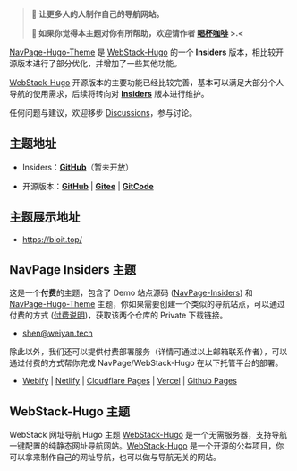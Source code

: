 > **📢 让更多人的人制作自己的导航网站。**
> <br/>
> 
> **🌹  如果你觉得本主题对你有所帮助，欢迎请作者 [喝杯咖啡](https://kg.weiyan.cc/0000/img/donate.webp) >.<**

[NavPage-Hugo-Theme](https://github.com/NavPage/NavPage-Hugo-Theme) 是 [WebStack-Hugo](https://github.com/shenweiyan/WebStack-Hugo) 的一个 **Insiders** 版本，相比较开源版本进行了部分优化，并增加了一些其他功能。

[WebStack-Hugo](https://github.com/shenweiyan/WebStack-Hugo) 开源版本的主要功能已经比较完善，基本可以满足大部分个人导航的使用需求，后续将转向对 [**Insiders**](https://github.com/NavPage/NavPage-Hugo-Theme) 版本进行维护。

任何问题与建议，欢迎移步 [Discussions](https://github.com/orgs/NavPage/discussions)，参与讨论。


## 主题地址

- Insiders：[**GitHub**](https://github.com/NavPage/NavPage-Hugo-Theme)（暂未开放）

- 开源版本：[**GitHub**](https://github.com/shenweiyan/WebStack-Hugo) | [**Gitee**](https://gitee.com/shenweiyan/WebStack-Hugo) | [**GitCode**](https://gitcode.com/shenweiyan/WebStack-Hugo)

## 主题展示地址

- https://bioit.top/

## NavPage Insiders 主题

这是一个**付费**的主题，包含了 Demo 站点源码 ([NavPage-Insiders](https://github.com/NavPage/NavPage-Insiders)) 和 [NavPage-Hugo-Theme](https://github.com/NavPage/NavPage-Hugo-Theme) 主题，你如果需要创建一个类似的导航站点，可以通过付费的方式 ([付费说明](https://github.com/orgs/NavPage/discussions/2))，获取该两个仓库的 Private 下载链接。

- [shen@weiyan.tech](mailto:shen@weiyan.tech?subject=NavPage-Insiders网址导航支付申请)

除此以外，我们还可以提供付费部署服务（详情可通过以上邮箱联系作者），可以通过付费的方式帮你完成 NavPage/WebStack-Hugo 在以下托管平台的部署。

- [Webify](https://webify.cloudbase.net/) | [Netlify](https://app.netlify.com/) | [Cloudflare Pages](https://pages.cloudflare.com) | [Vercel](https://vercel.com) | [Github Pages](https://pages.github.com/)

## WebStack-Hugo 主题

WebStack 网址导航 Hugo 主题 [WebStack-Hugo](https://github.com/shenweiyan/webstack-hugo) 是一个无需服务器，支持导航一键配置的纯静态网址导航网站。[WebStack-Hugo](https://github.com/shenweiyan/webstack-hugo) 是一个开源的公益项目，你可以拿来制作自己的网址导航，也可以做与导航无关的网站。

